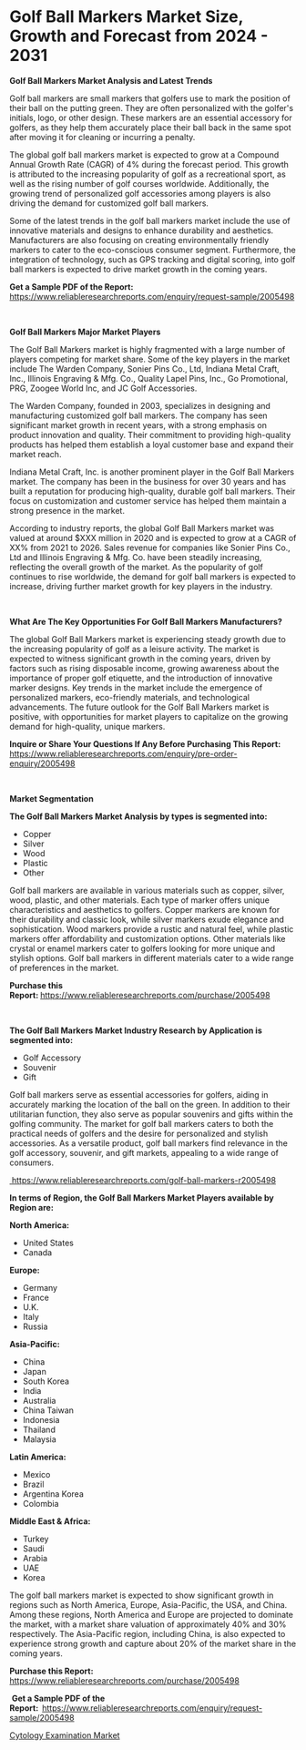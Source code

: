 <p><h1>Golf Ball Markers Market Size, Growth and Forecast from 2024 - 2031</h1></p><p><strong>Golf Ball Markers Market Analysis and Latest Trends</strong></p>
<p><p>Golf ball markers are small markers that golfers use to mark the position of their ball on the putting green. They are often personalized with the golfer's initials, logo, or other design. These markers are an essential accessory for golfers, as they help them accurately place their ball back in the same spot after moving it for cleaning or incurring a penalty.</p><p>The global golf ball markers market is expected to grow at a Compound Annual Growth Rate (CAGR) of 4% during the forecast period. This growth is attributed to the increasing popularity of golf as a recreational sport, as well as the rising number of golf courses worldwide. Additionally, the growing trend of personalized golf accessories among players is also driving the demand for customized golf ball markers.</p><p>Some of the latest trends in the golf ball markers market include the use of innovative materials and designs to enhance durability and aesthetics. Manufacturers are also focusing on creating environmentally friendly markers to cater to the eco-conscious consumer segment. Furthermore, the integration of technology, such as GPS tracking and digital scoring, into golf ball markers is expected to drive market growth in the coming years.</p></p>
<p><strong>Get a Sample PDF of the Report:&nbsp;</strong> <a href="https://www.reliableresearchreports.com/enquiry/request-sample/2005498">https://www.reliableresearchreports.com/enquiry/request-sample/2005498</a></p>
<p>&nbsp;</p>
<p><strong>Golf Ball Markers Major Market Players</strong></p>
<p><p>The Golf Ball Markers market is highly fragmented with a large number of players competing for market share. Some of the key players in the market include The Warden Company, Sonier Pins Co., Ltd, Indiana Metal Craft, Inc., Illinois Engraving & Mfg. Co., Quality Lapel Pins, Inc., Go Promotional, PRG, Zoogee World Inc, and JC Golf Accessories.</p><p>The Warden Company, founded in 2003, specializes in designing and manufacturing customized golf ball markers. The company has seen significant market growth in recent years, with a strong emphasis on product innovation and quality. Their commitment to providing high-quality products has helped them establish a loyal customer base and expand their market reach.</p><p>Indiana Metal Craft, Inc. is another prominent player in the Golf Ball Markers market. The company has been in the business for over 30 years and has built a reputation for producing high-quality, durable golf ball markers. Their focus on customization and customer service has helped them maintain a strong presence in the market.</p><p>According to industry reports, the global Golf Ball Markers market was valued at around $XXX million in 2020 and is expected to grow at a CAGR of XX% from 2021 to 2026. Sales revenue for companies like Sonier Pins Co., Ltd and Illinois Engraving & Mfg. Co. have been steadily increasing, reflecting the overall growth of the market. As the popularity of golf continues to rise worldwide, the demand for golf ball markers is expected to increase, driving further market growth for key players in the industry.</p></p>
<p>&nbsp;</p>
<p><strong>What Are The Key Opportunities For Golf Ball Markers Manufacturers?</strong></p>
<p><p>The global Golf Ball Markers market is experiencing steady growth due to the increasing popularity of golf as a leisure activity. The market is expected to witness significant growth in the coming years, driven by factors such as rising disposable income, growing awareness about the importance of proper golf etiquette, and the introduction of innovative marker designs. Key trends in the market include the emergence of personalized markers, eco-friendly materials, and technological advancements. The future outlook for the Golf Ball Markers market is positive, with opportunities for market players to capitalize on the growing demand for high-quality, unique markers.</p></p>
<p><strong>Inquire or Share Your Questions If Any Before Purchasing This Report:</strong> <a href="https://www.reliableresearchreports.com/enquiry/pre-order-enquiry/2005498">https://www.reliableresearchreports.com/enquiry/pre-order-enquiry/2005498</a></p>
<p>&nbsp;</p>
<p><strong>Market Segmentation</strong></p>
<p><strong>The Golf Ball Markers Market Analysis by types is segmented into:</strong></p>
<p><ul><li>Copper</li><li>Silver</li><li>Wood</li><li>Plastic</li><li>Other</li></ul></p>
<p><p>Golf ball markers are available in various materials such as copper, silver, wood, plastic, and other materials. Each type of marker offers unique characteristics and aesthetics to golfers. Copper markers are known for their durability and classic look, while silver markers exude elegance and sophistication. Wood markers provide a rustic and natural feel, while plastic markers offer affordability and customization options. Other materials like crystal or enamel markers cater to golfers looking for more unique and stylish options. Golf ball markers in different materials cater to a wide range of preferences in the market.</p></p>
<p><strong>Purchase this Report:&nbsp;</strong><a href="https://www.reliableresearchreports.com/purchase/2005498">https://www.reliableresearchreports.com/purchase/2005498</a></p>
<p>&nbsp;</p>
<p><strong>The Golf Ball Markers Market Industry Research by Application is segmented into:</strong></p>
<p><ul><li>Golf Accessory</li><li>Souvenir</li><li>Gift</li></ul></p>
<p><p>Golf ball markers serve as essential accessories for golfers, aiding in accurately marking the location of the ball on the green. In addition to their utilitarian function, they also serve as popular souvenirs and gifts within the golfing community. The market for golf ball markers caters to both the practical needs of golfers and the desire for personalized and stylish accessories. As a versatile product, golf ball markers find relevance in the golf accessory, souvenir, and gift markets, appealing to a wide range of consumers.</p></p>
<p><a href="https://www.reliableresearchreports.com/golf-ball-markers-r2005498">&nbsp;https://www.reliableresearchreports.com/golf-ball-markers-r2005498</a></p>
<p><strong>In terms of Region, the Golf Ball Markers Market Players available by Region are:</strong></p>
<p>
    <p> <strong> North America: </strong>
        <ul>
            <li>United States</li>
            <li>Canada</li>
        </ul>
        </p> 
    <p> <strong> Europe: </strong>
        <ul>
            <li>Germany</li>
            <li>France</li>
            <li>U.K.</li>
            <li>Italy</li>
            <li>Russia</li>
        </ul>
        </p> 
    <p> <strong> Asia-Pacific: </strong>
        <ul>
            <li>China</li>
            <li>Japan</li>
            <li>South Korea</li>
            <li>India</li>
            <li>Australia</li>
            <li>China Taiwan</li>
            <li>Indonesia</li>
            <li>Thailand</li>
            <li>Malaysia</li>
        </ul>
        </p> 
    <p> <strong> Latin America: </strong>
        <ul>
            <li>Mexico</li>
            <li>Brazil</li>
            <li>Argentina Korea</li>
            <li>Colombia</li>
        </ul>
        </p> 
    <p> <strong> Middle East & Africa: </strong>
        <ul>
            <li>Turkey</li>
            <li>Saudi</li>
            <li>Arabia</li>
            <li>UAE</li>
            <li>Korea</li>
        </ul>
    </p>
    </p>
<p><p>The golf ball markers market is expected to show significant growth in regions such as North America, Europe, Asia-Pacific, the USA, and China. Among these regions, North America and Europe are projected to dominate the market, with a market share valuation of approximately 40% and 30% respectively. The Asia-Pacific region, including China, is also expected to experience strong growth and capture about 20% of the market share in the coming years.</p></p>
<p><strong>Purchase this Report: </strong><a href="https://www.reliableresearchreports.com/purchase/2005498">https://www.reliableresearchreports.com/purchase/2005498</a></p>
<p>&nbsp;<strong>Get a Sample PDF of the Report:&nbsp;&nbsp;</strong><a href="https://www.reliableresearchreports.com/enquiry/request-sample/2005498">https://www.reliableresearchreports.com/enquiry/request-sample/2005498</a></p>
<p><strong></strong></p>
<p><p><a href="https://www.linkedin.com/pulse/global-cytology-examination-market-product-type-application-jnf9c">Cytology Examination Market</a></p></p>